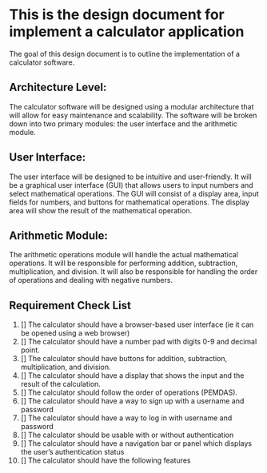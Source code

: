 # This is the design document for implement a calculator application

The goal of this design document is to outline the implementation of a calculator software.

## Architecture Level:
The calculator software will be designed using a modular architecture that will allow for easy maintenance and scalability. The software will be broken down into two primary modules: the user interface and the arithmetic module.

## User Interface:
The user interface will be designed to be intuitive and user-friendly. It will be a graphical user interface (GUI) that allows users to input numbers and select mathematical operations. The GUI will consist of a display area, input fields for numbers, and buttons for mathematical operations. The display area will show the result of the mathematical operation.

## Arithmetic Module:
The arithmetic operations module will handle the actual mathematical operations. It will be responsible for performing addition, subtraction, multiplication, and division. It will also be responsible for handling the order of operations and dealing with negative numbers.

## Requirement Check List

1. [] The calculator should have a browser-based user interface (ie it can be opened using a web browser)
2. [] The calculator should have a number pad with digits 0-9 and decimal point.
3. [] The calculator should have buttons for addition, subtraction, multiplication, and division.
4. [] The calculator should have a display that shows the input and the result of the calculation.
5. [] The calculator should follow the order of operations (PEMDAS).
6. [] The calculator should have a way to sign up with a username and password
7. [] The calculator should have a way to log in with username and password
8. [] The calculator should be usable with or without authentication
9. [] The calculator should have a navigation bar or panel which displays the user’s authentication status
10. [] The calculator should have the following features 